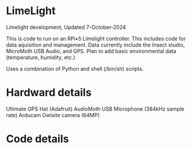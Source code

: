 # LimeLight
Limelight development, Updated 7-October-2024

This is code to run on an RPi•5 Limelight controller. 
This includes code for data aquisition and management.
Data currently include the Insect studio, MicroMoth USB Audio, and GPS.
Plan to add basic environmental data (temperature, humidity, etc.)

Uses a combination of Python and shell (/bin/sh) scripts.

# Hardward details

Ultimate GPS Hat (Adafruit)
AudioMoth USB Microphone (384kHz sample rate)
Arducam Owlsite camera (64MP)

# Code details



